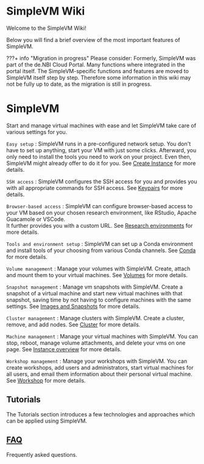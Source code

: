 # SimpleVM Wiki

Welcome to the SimpleVM Wiki!


Below you will find a brief overview of the most important features of SimpleVM.

???+ info "Migration in progress"
    Please consider: Formerly, SimpleVM was part of the de.NBI Cloud Portal. Many functions where integrated in the portal itself. The SimpleVM-specific functions and features are moved to SimpleVM itself step by step.
    Therefore some information in this wiki may not be fully up to date, as the migration is still in progress.

# SimpleVM

Start and manage virtual machines with ease and let SimpleVM take care of various settings for you.

`Easy setup`
:    SimpleVM runs in a pre-configured network setup. You don't have to set up anything, start your VM with just some 
clicks. Afterward, you only need to install the tools you need to work on your project.
Even then, SimpleVM might already offer to do it for you.
See [Create Instance](simple_vm/Instance/create_instance.md) for more details.

`SSH access`
:    SimpleVM configures the SSH access for you and provides you with all appropriate commands for SSH access.
See [Keypairs](simple_vm/keypairs.md) for more details.

`Browser-based access`
:    SimpleVM can configure browser-based access to your VM based on your chosen research environment, like
RStudio, Apache Guacamole or VSCode.<br>
It further provides you with a custom URL. 
See [Research environments](simple_vm/customization.md#research-environments) for more details.

`Tools and environment setup`
:    SimpleVM can set up a Conda environment and install tools of your choosing from various Conda channels.
See [Conda](simple_vm/customization.md#conda) for more details.

`Volume management`
:    Manage your volumes with SimpleVM. Create, attach and mount them to your virtual machines.
See [Volumes](simple_vm/volumes.md) for more details.

`Snapshot management`
:    Manage vm snapshots with SimpleVM. Create a snapshot of a virtual machine and
start new virtual machines with that snapshot, saving time by not having to configure machines with the same settings.
See [Images and Snapshots](simple_vm/snapshots.md) for more details.

`Cluster management`
:    Manage clusters with SimpleVM. Create a cluster, remove, and add nodes.
See [Cluster](simple_vm/Cluster/index.md) for more details.

`Machine management`
:    Manage your virtual machines with SimpleVM. You can stop, reboot, manage volume attachments, 
and delete your vms on one page.
See [Instance overview](simple_vm/Instance/instance_overview.md) for more details.

`Workshop management`
:    Manage your workshops with SimpleVM. You can create workshops, 
add users and administrators, start virtual machines for all users, and email them information about
their personal virtual machine.
See [Workshop](simple_vm/workshop.md) for more details.


## Tutorials

The Tutorials section introduces a few technologies and approaches which can be applied using SimpleVM.

## [FAQ](FAQ.md)

Frequently asked questions.

